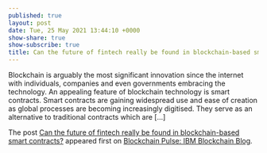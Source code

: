 ```yaml
---
published: true
layout: post
date: Tue, 25 May 2021 13:44:10 +0000
show-share: true
show-subscribe: true
title: Can the future of fintech really be found in blockchain-based smart contracts?
---
```

<p>Blockchain is arguably the most significant innovation since the internet with individuals, companies and even governments embracing the technology. An appealing feature of blockchain technology is smart contracts. Smart contracts are gaining widespread use and ease of creation as global processes are becoming increasingly digitised. They serve as an alternative to traditional contracts which are [&#8230;]</p>
<p>The post <a rel="nofollow" href="https://www.ibm.com/blogs/blockchain/2021/05/can-the-future-of-fintech-really-be-found-in-blockchain-based-smart-contracts/">Can the future of fintech really be found in blockchain-based smart contracts?</a> appeared first on <a rel="nofollow" href="https://www.ibm.com/blogs/blockchain">Blockchain Pulse: IBM Blockchain Blog</a>.</p>
